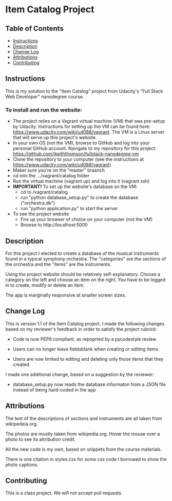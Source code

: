 # Item Catalog Project

## Table of Contents

- [Instructions](#instructions)
- [Description](#descriptions)
- [Change Log](#changelog)
- [Attributions](#attributions)
- [Contributing](#contributing)

## Instructions

This is my solution to the "Item Catalog" project from Udacity's "Full Stack Web Developer" nanodegree course.

### To install and run the website:

- The project relies on a Vagrant virtual machine (VM) that was pre-setup by Udacity. Instructions for setting up the VM can be found here: https://www.udacity.com/wiki/ud088/vagrant. The VM is a Linux server that will serve up this project's website.
- In your own OS (not the VM), browse to GitHub and log into your personal GitHub account. Navigate to my repository for this project: https://github.com/jkeiththomson/fullstack-nanodegree-vm
- Clone the repository to your computer (see the instructions at https://www.udacity.com/wiki/ud088/vagrant)
- Maker sure you're on the "master" braanch
- cd into the .../vagrant/catalog folder
- Run the virtual machine (vagrant up) and log into it (vagrant ssh)
- **IMPORTANT!** To set up the website's database on the VM:
  - cd to /vagrant/catalog
  - run "python database_setup.py" to create the database ("orchestra.db")
  - run "python application.py" to start the server
- To see the project website
  - Fire up your browser of choice on your computer (not the VM)
  - Browse to http://localhost:5000

## Description

For this project I elected to create a database of the musical instruments found in a typical symphony orchestra. The "categories" are the sections of the orchestra and the "items" are the instruments.

Using the project website should be relatively self-explanatory. Choose a category on the left and choose an item on the right. You have to be logged in to create, modify or delete an item.

The app is marginally responsive at smaller screen sizes.

## Change Log

This is version 1.1 of the Item Catalog project. I made the following changes based on my reviewer's feedback in order to satisfy the project rubrick:

- Code is now PEP8 compliant, as repoprted by a pycodestyle review

- Users can no longer leave fieldsblank when creating or editing items

- Users are now limited to editing and deleting only those items that they created

I made one additional change, based on a suggestion by the reviewer:

- database_setup.py now reads the database informaton from a JSON file instead of being hard-coded in the app

## Attributions

The text of the descriptions of sections and instruments are all taken from wikipedeia.org.

The photos are mostly taken from wikipedia.org. Hover the mouse over a photo to see its attribution credit.

All the new code is my own, based on snippets from the course materials.

There is one citation in styles.css for some css code I borrowed to show the photo captions.

## Contributing

This is a class project. We will not accept pull requests.
